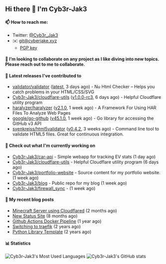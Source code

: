## Hi there 👋 I'm Cyb3r-Jak3

#### 📫 How to reach me:
  - Twitter: [@Cyb3r_Jak3](https://twitter.com/Cyb3r_Jak3)
  - ✉️ git@cyberjake.xyz
    - [PGP key](https://gist.githubusercontent.com/Cyb3r-Jak3/d1068b61b50239b171faf018a0269f67/raw/b876db002e6b0630795382c0b9134771ffa5fe3a/cyb3rjak3@pm.me.asc)


#### 👯 I’m looking to collaborate on any project as I like diving into new topics. Please reach out to me to collaborate.


#### 🔭 Latest releases I've contributed to

- [validator/validator](https://github.com/validator/validator) ([latest](https://github.com/validator/validator/releases/tag/latest), 3 days ago) - Nu Html Checker – Helps you catch problems in your HTML/CSS/SVG
- [Cyb3r-Jak3/cloudflare-utils](https://github.com/Cyb3r-Jak3/cloudflare-utils) ([v1.0.0-rc3](https://github.com/Cyb3r-Jak3/cloudflare-utils/releases/tag/v1.0.0-rc3), 6 days ago) - Helpful Cloudflare utility program 
- [haralyzer/haralyzer](https://github.com/haralyzer/haralyzer) ([v2.1.0](https://github.com/haralyzer/haralyzer/releases/tag/v2.1.0), 1 week ago) - A Framework For Using HAR Files To Analyze Web Pages
- [google/go-github](https://github.com/google/go-github) ([v45.1.0](https://github.com/google/go-github/releases/tag/v45.1.0), 1 week ago) - Go library for accessing the GitHub v3 API
- [svenkreiss/html5validator](https://github.com/svenkreiss/html5validator) ([v0.4.2](https://github.com/svenkreiss/html5validator/releases/tag/v0.4.2), 3 weeks ago) - Command line tool to validate HTML5 files. Great for continuous integration.

#### 👷 Check out what I'm currently working on

- [Cyb3r-Jak3/car-api](https://github.com/Cyb3r-Jak3/car-api) - Simple webapp for tracking EV stats (1 day ago)
- [Cyb3r-Jak3/cloudflare-utils](https://github.com/Cyb3r-Jak3/cloudflare-utils) - Helpful Cloudflare utility program  (6 days ago)
- [Cyb3r-Jak3/portfolio-website](https://github.com/Cyb3r-Jak3/portfolio-website) - Source content for my portfolio website. (1 week ago)
- [Cyb3r-Jak3/blog](https://github.com/Cyb3r-Jak3/blog) - Public repo for my blog (1 week ago)
- [Cyb3r-Jak3/firewall_sync](https://github.com/Cyb3r-Jak3/firewall_sync) -  (1 week ago)

#### 📜 My recent blog posts

- [Minecraft Server using Cloudflared](https://blog.cyberjake.xyz/Cloudflared-Minecraft/) (2 months ago)
- [New Status Site](https://blog.cyberjake.xyz/New-Status-Site/) (8 months ago)
- [Github Actions Docker Pipeline](https://blog.cyberjake.xyz/Github-Action-Docker/) (1 year ago)
- [Switching to traefik](https://blog.cyberjake.xyz/Traefik/) (2 years ago)
- [Python Library Template](https://blog.cyberjake.xyz/Python-Template/) (2 years ago)


#### 📊 Statistics
![Cyb3r-Jak3's Most Used Languages](https://github-readme-stats.vercel.app/api/top-langs/?username=Cyb3r-Jak3&theme=cobalt&hide=css,html,scss)
![Cyb3r-Jak3's GitHub stats](https://github-readme-stats.vercel.app/api?username=Cyb3r-Jak3&count_private=true&show_icons=true&theme=cobalt&line_height=40)
